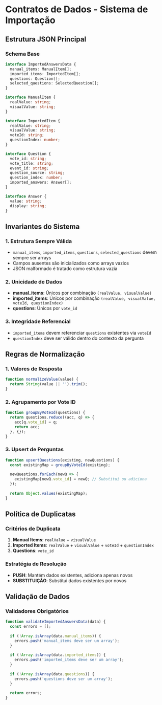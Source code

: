 # Contratos de Dados - Sistema de Importação

## Estrutura JSON Principal

### Schema Base
```typescript
interface ImportedAnswersData {
  manual_items: ManualItem[];
  imported_items: ImportedItem[];
  questions: Question[];
  selected_questions: SelectedQuestion[];
}

interface ManualItem {
  realValue: string;
  visualValue: string;
}

interface ImportedItem {
  realValue: string;
  visualValue: string;
  voteId: string;
  questionIndex: number;
}

interface Question {
  vote_id: string;
  vote_title: string;
  event_id: string;
  question_source: string;
  question_index: number;
  imported_answers: Answer[];
}

interface Answer {
  value: string;
  display: string;
}
```

## Invariantes do Sistema

### 1. Estrutura Sempre Válida
- `manual_items`, `imported_items`, `questions`, `selected_questions` devem sempre ser arrays
- Campos ausentes são inicializados como arrays vazios
- JSON malformado é tratado como estrutura vazia

### 2. Unicidade de Dados
- **manual_items**: Únicos por combinação `(realValue, visualValue)`
- **imported_items**: Únicos por combinação `(realValue, visualValue, voteId, questionIndex)`
- **questions**: Únicos por `vote_id`

### 3. Integridade Referencial
- `imported_items` devem referenciar `questions` existentes via `voteId`
- `questionIndex` deve ser válido dentro do contexto da pergunta

## Regras de Normalização

### 1. Valores de Resposta
```javascript
function normalizeValue(value) {
  return String(value || '').trim();
}
```

### 2. Agrupamento por Vote ID
```javascript
function groupByVoteId(questions) {
  return questions.reduce((acc, q) => {
    acc[q.vote_id] = q;
    return acc;
  }, {});
}
```

### 3. Upsert de Perguntas
```javascript
function upsertQuestions(existing, newQuestions) {
  const existingMap = groupByVoteId(existing);
  
  newQuestions.forEach(newQ => {
    existingMap[newQ.vote_id] = newQ; // Substitui ou adiciona
  });
  
  return Object.values(existingMap);
}
```

## Política de Duplicatas

### Critérios de Duplicata
1. **Manual Items**: `realValue` + `visualValue`
2. **Imported Items**: `realValue` + `visualValue` + `voteId` + `questionIndex`
3. **Questions**: `vote_id`

### Estratégia de Resolução
- **PUSH**: Mantém dados existentes, adiciona apenas novos
- **SUBSTITUIÇÃO**: Substitui dados existentes por novos

## Validação de Dados

### Validadores Obrigatórios
```javascript
function validateImportedAnswersData(data) {
  const errors = [];
  
  if (!Array.isArray(data.manual_items)) {
    errors.push('manual_items deve ser um array');
  }
  
  if (!Array.isArray(data.imported_items)) {
    errors.push('imported_items deve ser um array');
  }
  
  if (!Array.isArray(data.questions)) {
    errors.push('questions deve ser um array');
  }
  
  return errors;
}
```